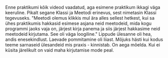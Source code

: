 Enne praktikumi kõik videod vaadatud, aga esimene praktikum ikkagi väga keeruline.
Pikalt segane Klassi ja Meetodi erinevus, sest nimetasin Klassi tegevuseks.
"Meetodi olemus klikkis mul ära alles sellest hetkest, kui sa ühes praktikumis hakkasid esimese asjana neid meetodeid, mida kogu programmi jaoks vaja on, järjest kirja panema ja siis järjest hakkasime neid meetodeid kirjutama. See oli väga loogiline."
Lippude ülesanne oli hea, andis enesekindlust. Laevade pommitamine oli liiast.
Mõjuks hästi kui kodus teeme sarnaseid ülesandeid mis praxis - kinnistab. On aega mõelda.
Kui ei küsita järelikult on vaid maha kirjutamise mode peal.
